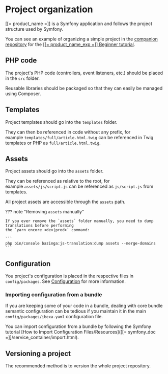 # Project organization

[[= product_name =]] is a Symfony application and follows the project structure used by Symfony.

You can see an example of organizing a simple project in the [companion repository](https://github.com/ezsystems/ezplatform-ee-beginner-tutorial/tree/v3-master) for the [[[= product_name_exp =]] Beginner tutorial](../tutorials/enterprise_beginner/ez_enterprise_beginner_tutorial_-_its_a_dogs_world.md).

## PHP code

The project's PHP code (controllers, event listeners, etc.) should be placed in the `src` folder.

Reusable libraries should be packaged so that they can easily be managed using Composer.

## Templates

Project templates should go into the `templates` folder.

They can then be referenced in code without any prefix, for example `templates/full/article.html.twig` can be referenced in Twig templates or PHP as `full/article.html.twig`.

## Assets

Project assets should go into the `assets` folder.

They can be referenced as relative to the root, for example `assets/js/script.js` can be referenced as `js/script.js` from templates.

All project assets are accessible through the `assets` path.

??? note "Removing `assets` manually"

    If you ever remove the `assets` folder manually, you need to dump translations before performing
    the `yarn encore <dev|prod>` command:
    
    ```
    php bin/console bazinga:js-translation:dump assets --merge-domains
    ```

## Configuration

You project's configuration is placed in the respective files in `config/packages`.
See [Configuration](configuration.md) for more information.

### Importing configuration from a bundle

If you are keeping some of your code in a bundle, dealing with core bundle semantic configuration can be tedious
if you maintain it in the main `config/packages/ibexa.yaml` configuration file.

You can import configuration from a bundle by following the Symfony tutorial [How to Import Configuration Files/Resources]([[= symfony_doc =]]/service_container/import.html).

## Versioning a project

The recommended method is to version the whole project repository.
